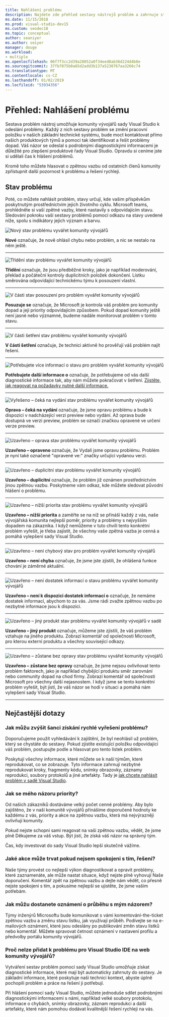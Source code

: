 ```yaml
---
title: Nahlášení problému
description: Najdete zde přehled sestavy nástrojů problém a zahrnuje stavy problém a definice
ms.date: 11/15/2018
ms.prod: visual-studio-dev15
ms.custom: seodec18
ms.topic: conceptual
author: seaniyer
ms.author: seiyer
manager: douge
ms.workload:
- multiple
ms.openlocfilehash: 06f7f3cc2d39a28052a0f34eed8ab36d224d4b8e
ms.sourcegitcommit: 37fb7075b0a65d2add3b137a5230767aa3266c74
ms.translationtype: MT
ms.contentlocale: cs-CZ
ms.lasthandoff: 01/02/2019
ms.locfileid: "53934356"
---
```

# <a name="overview-report-a-problem"></a>Přehled: Nahlášení problému

Sestava problém nástroj umožňuje komunity vývojářů sady Visual Studio k odeslání problémy. Každý z nich sestavy problém se změní pracovní položku v našich základní technické systému, bude moct kontaktovat přímo našich produktových týmů a pomoci tak identifikovat a řešit problémy dopad. Váš názor se odeslal s podrobnými diagnostickými informacemi je důležité pro zlepšení produktové řady Visual Studio. Opravdu si ceníme jste si udělali čas k hlášení problémů.

Kromě toho můžete hlasovat o zpětnou vazbu od ostatních členů komunity zpřístupnit další pozornost k problému a řešení rychleji.

## <a name="problem-status"></a>Stav problému

Poté, co můžete nahlásit problém, stavy určují, kde vašim příspěvkům poskytnutým prostřednictvím jejich životního cyklu. Microsoft teams, prohlédněte si vaší zpětné vazby, které nastavily s odpovídajícím stavu.  Sledování pokroku vaší sestavy problémů pomocí odkazu na stavy uvedené níže, spolu s indikátory jejich význam a barvu.

![Nový stav problému vyvářet komunity vývojářů](../ide/media/ProblemStates/New.jpg)

**Nové** označuje, že nově ohlásil chybu nebo problém, a nic se nestalo na něm ještě.

- - -

![Třídění stav problému vyvářet komunity vývojářů](../ide/media/ProblemStates/Triaged.jpg)

**Třídění** označuje, že jsou předběžné kroky, jako je například moderování, překlad a počáteční kontroly duplicitních položek dokončení. Lístku směrována odpovídající technickému týmu k posouzení vlastní.

- - -

![V části stav posouzení pro problém vyvářet komunity vývojářů](../ide/media/ProblemStates/UnderConsideration.jpg)

**Posuzuje se** označuje, že Microsoft je kontrola váš problém pro komunity dopad a její priority odpovídajícím způsobem. Pokud dopad komunity ještě není jasné nebo významné, budeme nadále monitorovat problém v tomto stavu.

- - -

![V části šetření stav problému vyvářet komunity vývojářů](../ide/media/ProblemStates/UnderInvestigation.jpg)

**V části šetření** označuje, že technici aktivně ho prověřují váš problém najít řešení.

- - -

![Potřebujete více informací o stavu pro problém vyvářet komunity vývojářů](../ide/media/ProblemStates/NeedMoreInfo.jpg)

**Potřebujete další informace o** označuje, že potřebujeme od vás další diagnostické informace tak, aby nám můžete pokračovat v šetření.  [Zjistěte, jak reagovat na požadavky nutné další informace.](./how-to-report-a-problem-with-visual-studio-2017.md#when-further-information-is-needed-need-more-info)

- - -

![Vyřešeno – čeká na vydání stav problému vyvářet komunity vývojářů](../ide/media/ProblemStates/FixedPendingRelease.jpg)

**Oprava – čeká na vydání** označuje, že jsme opravu problému a bude k dispozici v nadcházející verzi preview nebo vydání.  Až oprava bude dostupná ve verzi preview, problém se označí značkou opravené ve určení verze preview.

- - -

![Uzavřeno – oprava stav problému vyvářet komunity vývojářů](../ide/media/ProblemStates/ClosedFixed.jpg) 

**Uzavřeno – opraveno** označuje, že Vydali jsme opravu problému. Problém je nyní také označené "opravené ve:" značky určující vydanou verzi.

- - -

![Uzavřeno – duplicitní stav problému vyvářet komunity vývojářů](../ide/media/ProblemStates/ClosedDuplicate.jpg)

**Uzavřeno – duplicitní** označuje, že problém již oznámen prostřednictvím jinou zpětnou vazbu. Poskytneme vám odkaz, kde můžete sledovat původní hlášení o problému.

- - -

![Uzavřeno – nižší priorita stav problému vyvářet komunity vývojářů](../ide/media/ProblemStates/ClosedLowerPriority.jpg)

**Uzavřeno – nižší priorita** a zaměřte se na níž se přináší každý z vás, naše vývojářská komunita nejlepší poměr, priority a problémy s nejvyšším dopadem na zákazníka. I když nemůžeme v tuto chvíli tento konkrétní problém vyřešit, je třeba zajistit, že všechny vaše zpětná vazba je cenná a pomáhá vylepšení sady Visual Studio.

- - -

![Uzavřeno – není chybový stav pro problém vyvářet komunity vývojářů](../ide/media/ProblemStates/ClosedNotaBug.jpg)

**Uzavřeno – není chyba** označuje, že jsme jste zjistili, že ohlášená funkce chování je záměrné aktuální.

- - -

![Uzavřeno – není dostatek informací o stavu problému vyvářet komunity vývojářů](../ide/media/ProblemStates/ClosedNotEnoughInfo.jpg)

**Uzavřeno – není k dispozici dostatek informací o** označuje, že nemáme dostatek informací, abychom to za vás. Jsme rádi zvažte zpětnou vazbu po nezbytné informace jsou k dispozici.

- - -

![Uzavřeno – jiný produkt stav problému vyvářet komunity vývojářů v sadě](../ide/media/ProblemStates/ClosedOtherProduct.jpg)

**Uzavřeno – jiný produkt** označuje, můžeme jste zjistili, že váš problém vztahuje na jiného produktu. Zobrazí komentář od společnosti Microsoft, pro kterou externí produktu a všechny související odkazy.

- - -

![Uzavřeno – zůstane bez opravy stav problému vyvářet komunity vývojářů](../ide/media/ProblemStates/ClosedWontFix.jpg)

**Uzavřeno – zůstane bez opravy** označuje, že jsme nejsou ovlivňovat tento problém faktorech, jako je například chybějící produktu směr zarovnání nebo community dopad na chod firmy. Zobrazí komentář od společnosti Microsoft pro všechny další nejasnostem.  I když jsme se tento konkrétní problém vyřešit, být jistí, že váš názor se hodí v situaci a pomáhá nám vylepšení sady Visual Studio.

- - -

## <a name="faq"></a>Nejčastější dotazy

### <a name="how-can-i-increase-the-chance-of-my-problem-getting-resolved-quickly"></a>Jak můžu zvýšit šanci získání rychlé vyřešení problému?

Doporučujeme použít vyhledávání k zajištění, že byl neohlásil už problém, který se chystáte do sestavy. Pokud zjistíte existující položku odpovídající váš problém, postupujte podle a hlasovat pro tento lístek problém.

 Poskytují všechny informace, které můžete se k naší týmům, které reprodukovat, co se zobrazuje.  Tyto informace zahrnují nezbytné reprodukovat kroky, fragmenty kódu, snímky obrazovky, záznamy reprodukci, soubory protokolů a jiné artefakty.  Tady je [jak chcete nahlásit problém v sadě Visual Studio](./how-to-report-a-problem-with-visual-studio-2017.md).

### <a name="how-is-my-feedback-prioritized"></a>Jak se mého názoru priority?

Od našich zákazníků dostáváme velký počet cenné problémy. Aby bylo zajištěno, že v naší komunitě vývojářů přinášíme doporučené hodnoty ke každému z vás, priority a akce na zpětnou vazbu, která má nejvýrazněji ovlivňují komunity.

Pokud nejste schopni sami reagovat na vaši zpětnou vazbu, vědět, že jsme plně Děkujeme za váš vstup. Být jistí, že získá váš názor na správný tým.

Čas, kdy investovat do sady Visual Studio lepší skutečně vážíme.

### <a name="what-actions-can-i-take-if-im-not-satisfied-with-the-resolution"></a>Jaké akce může trvat pokud nejsem spokojeni s tím, řešení?

Naše týmy provést co nejlepší výkon diagnostikovat a opravit problémy, které zaznamenáte, ale může nastat situace, když nejste plně vyhovují Naše doporučení. Komentář zpět na zpětnou vazbu a dejte nám vědět, co přesně nejste spokojeni s tím, a pokusíme nejlepší se ujistěte, že jsme vašim potřebám.

### <a name="how-will-i-get-notified-of-progress-on-my-feedback"></a>Jak můžu dostanete oznámení o průběhu s mým názorem?

Týmy inženýrů Microsoftu bude komunikovat s vámi komentování-the-ticket zpětnou vazbu a změnu stavu lístku, jak využívají průběh. Podívejte se na e-mailových oznámení, které jsou odeslány po publikování změn stavu lístků nebo komentář.  Můžete spravovat četnost oznámení v nastavení profilu a předvolby portálu komunity vývojářů.

### <a name="why-cant-i-add-a-problem-for-visual-studio-ide-on-the-developer-community-website"></a>Proč nelze přidat k problému pro Visual Studio IDE na web komunity vývojářů?

Vytváření sestav problém pomocí sady Visual Studio umožňuje získat diagnostické informace, které mají být automaticky zahrnuty do sestavy. Je základní informace, které poskytuje naši technici kontext, abyste úplně pochopili problém a práce na řešení ji potřebují.

Při hlášení pomocí sady Visual Studio, můžete jednoduše sdílet podrobnými diagnostickými informacemi s námi, například velké soubory protokolu, informace o chybách, snímky obrazovky, záznam reprodukci a další artefakty, které nám pomohou dodávat kvalitnější řešení rychleji na vás.